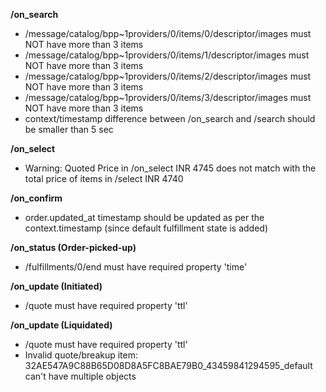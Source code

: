 **/on_search**
- /message/catalog/bpp~1providers/0/items/0/descriptor/images must NOT have more than 3 items
- /message/catalog/bpp~1providers/0/items/1/descriptor/images must NOT have more than 3 items
- /message/catalog/bpp~1providers/0/items/2/descriptor/images must NOT have more than 3 items
- /message/catalog/bpp~1providers/0/items/3/descriptor/images must NOT have more than 3 items
- context/timestamp difference between /on_search and /search should be smaller than 5 sec

**/on_select**
- Warning: Quoted Price in /on_select INR 4745 does not match with the total price of items in /select INR 4740

**/on_confirm**
- order.updated_at timestamp should be updated as per the context.timestamp (since default fulfillment state is added)

**/on_status (Order-picked-up)**
- /fulfillments/0/end must have required property 'time'

**/on_update (Initiated)**
- /quote must have required property 'ttl'

**/on_update (Liquidated)**
- /quote must have required property 'ttl'
- Invalid quote/breakup item: 32AE547A9C88B65D08D8A5FC8BAE79B0_43459841294595_default can't have multiple objects


